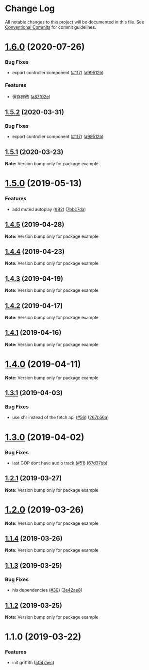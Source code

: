 # Change Log

All notable changes to this project will be documented in this file.
See [Conventional Commits](https://conventionalcommits.org) for commit guidelines.

# [1.6.0](https://github.com/wz19951016/griffith/compare/v1.5.0...v1.6.0) (2020-07-26)


### Bug Fixes

* export controller component ([#117](https://github.com/wz19951016/griffith/issues/117)) ([a99512b](https://github.com/wz19951016/griffith/commit/a99512b))


### Features

* 保存修改 ([a87f02e](https://github.com/wz19951016/griffith/commit/a87f02e))





## [1.5.2](https://github.com/xiaoyuhen/griffith/compare/v1.5.0...v1.5.2) (2020-03-31)


### Bug Fixes

* export controller component ([#117](https://github.com/xiaoyuhen/griffith/issues/117)) ([a99512b](https://github.com/xiaoyuhen/griffith/commit/a99512b))





## [1.5.1](https://github.com/xiaoyuhen/griffith/compare/v1.5.0...v1.5.1) (2020-03-23)

**Note:** Version bump only for package example





# [1.5.0](https://github.com/zhihu/griffith/compare/v1.4.5...v1.5.0) (2019-05-13)


### Features

* add muted autoplay ([#92](https://github.com/zhihu/griffith/issues/92)) ([7bbc7da](https://github.com/zhihu/griffith/commit/7bbc7da))





## [1.4.5](https://github.com/zhihu/griffith/compare/v1.4.4...v1.4.5) (2019-04-28)

**Note:** Version bump only for package example





## [1.4.4](https://github.com/xiaoyuhen/griffith/compare/v1.4.3...v1.4.4) (2019-04-23)

**Note:** Version bump only for package example





## [1.4.3](https://github.com/zhihu/griffith/compare/v1.4.2...v1.4.3) (2019-04-19)

**Note:** Version bump only for package example





## [1.4.2](https://github.com/zhihu/griffith/compare/v1.4.1...v1.4.2) (2019-04-17)

**Note:** Version bump only for package example





## [1.4.1](https://github.com/zhihu/griffith/compare/v1.4.0...v1.4.1) (2019-04-16)

**Note:** Version bump only for package example





# [1.4.0](https://github.com/zhihu/griffith/compare/v1.3.1...v1.4.0) (2019-04-11)

**Note:** Version bump only for package example





## [1.3.1](https://github.com/zhihu/griffith/compare/v1.3.0...v1.3.1) (2019-04-03)


### Bug Fixes

* use xhr instead of the fetch api ([#56](https://github.com/zhihu/griffith/issues/56)) ([267b56a](https://github.com/zhihu/griffith/commit/267b56a))





# [1.3.0](https://github.com/xiaoyuhen/griffith/compare/v1.2.1...v1.3.0) (2019-04-02)


### Bug Fixes

* last GOP dont have audio track ([#51](https://github.com/xiaoyuhen/griffith/issues/51)) ([67d37bb](https://github.com/xiaoyuhen/griffith/commit/67d37bb))





## [1.2.1](https://github.com/xiaoyuhen/griffith/compare/v1.2.0...v1.2.1) (2019-03-27)

**Note:** Version bump only for package example





# [1.2.0](https://github.com/zhihu/griffith/compare/v1.1.4...v1.2.0) (2019-03-26)

**Note:** Version bump only for package example





## [1.1.4](https://github.com/xiaoyuhen/griffith/compare/v1.1.3...v1.1.4) (2019-03-26)

**Note:** Version bump only for package example





## [1.1.3](https://github.com/xiaoyuhen/griffith/compare/v1.1.1...v1.1.3) (2019-03-25)


### Bug Fixes

* hls dependencies ([#30](https://github.com/xiaoyuhen/griffith/issues/30)) ([3e42ae8](https://github.com/xiaoyuhen/griffith/commit/3e42ae8))





## [1.1.2](https://github.com/xiaoyuhen/griffith/compare/v1.1.1...v1.1.2) (2019-03-25)

**Note:** Version bump only for package example





# 1.1.0 (2019-03-22)


### Features

* init griffith ([5047aec](https://github.com/xiaoyuhen/griffith/commit/5047aec))
